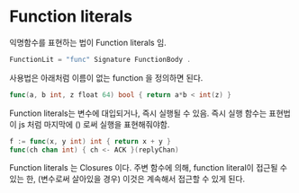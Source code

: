 # Function literals

익명함수를 표현하는 법이 Function literals 임.

```go
FunctionLit = "func" Signature FunctionBody .
```

사용법은 아래처럼 이름이 없는 function 을 정의하면 된다.
```go
func(a, b int, z float 64) bool { return a*b < int(z) }
```

Function literals는  변수에 대입되거나, 즉시 실행될 수 있음.
즉시 실행 함수는 표현법이 js 처럼 마지막에 () 로써 실행을 표현해줘야함.
```go
f := func(x, y int) int { return x + y }
func(ch chan int) { ch <- ACK }(replyChan)
```

Function literals 는 Closures 이다. 주변 함수에 의해, function literal이 접근될 수 있는 한, (변수로써 살아있을 경우) 이것은 계속해서 접근할 수 있게 된다.